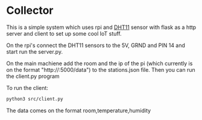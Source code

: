 # Collector

This is a simple system which uses rpi and [DHT11](https://whadda.com/product/dht11-digital-temperature-humidity-sensor-module-wpse311/)
sensor with flask as a http server and client to set up some cool IoT stuff.

On the rpi's connect the DHT11 sensors to the 5V, GRND and PIN 14 and start run
the server.py.

On the main machiene add the room and the ip of the pi
(which currently is on the format "http://<ip>:5000/data")
to the stations.json file.
Then you can run the client.py program

To run the client:

```sh
python3 src/client.py
```

The data comes on the format
room,temperature,humidity
